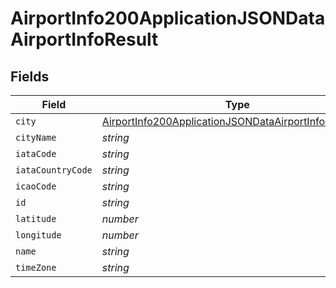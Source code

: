 # AirportInfo200ApplicationJSONDataAirportInfoResult


## Fields

| Field                                                                                                                                       | Type                                                                                                                                        | Required                                                                                                                                    | Description                                                                                                                                 |
| ------------------------------------------------------------------------------------------------------------------------------------------- | ------------------------------------------------------------------------------------------------------------------------------------------- | ------------------------------------------------------------------------------------------------------------------------------------------- | ------------------------------------------------------------------------------------------------------------------------------------------- |
| `city`                                                                                                                                      | [AirportInfo200ApplicationJSONDataAirportInfoResultCity](../../models/operations/airportinfo200applicationjsondataairportinforesultcity.md) | :heavy_minus_sign:                                                                                                                          | N/A                                                                                                                                         |
| `cityName`                                                                                                                                  | *string*                                                                                                                                    | :heavy_minus_sign:                                                                                                                          | N/A                                                                                                                                         |
| `iataCode`                                                                                                                                  | *string*                                                                                                                                    | :heavy_minus_sign:                                                                                                                          | N/A                                                                                                                                         |
| `iataCountryCode`                                                                                                                           | *string*                                                                                                                                    | :heavy_minus_sign:                                                                                                                          | N/A                                                                                                                                         |
| `icaoCode`                                                                                                                                  | *string*                                                                                                                                    | :heavy_minus_sign:                                                                                                                          | N/A                                                                                                                                         |
| `id`                                                                                                                                        | *string*                                                                                                                                    | :heavy_minus_sign:                                                                                                                          | N/A                                                                                                                                         |
| `latitude`                                                                                                                                  | *number*                                                                                                                                    | :heavy_minus_sign:                                                                                                                          | N/A                                                                                                                                         |
| `longitude`                                                                                                                                 | *number*                                                                                                                                    | :heavy_minus_sign:                                                                                                                          | N/A                                                                                                                                         |
| `name`                                                                                                                                      | *string*                                                                                                                                    | :heavy_minus_sign:                                                                                                                          | N/A                                                                                                                                         |
| `timeZone`                                                                                                                                  | *string*                                                                                                                                    | :heavy_minus_sign:                                                                                                                          | N/A                                                                                                                                         |